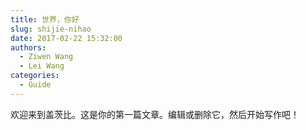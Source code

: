 ```yaml
---
title: 世界，你好
slug: shijie-nihao
date: 2017-02-22 15:32:00
authors:
  - Ziwen Wang
  - Lei Wang
categories:
  - Guide
---
```


欢迎来到盖茨比。这是你的第一篇文章。编辑或删除它，然后开始写作吧！
